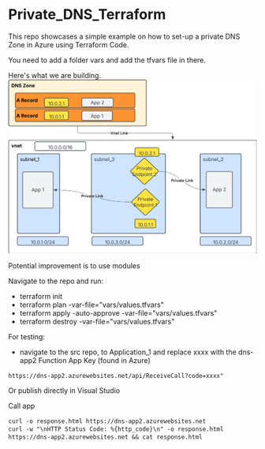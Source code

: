 # Private_DNS_Terraform
This repo showcases a simple example on how to set-up a private DNS Zone in Azure using Terraform Code.

You need to add a folder vars and add the tfvars file in there.

Here's what we are building.
![Architecture](architecture.jpeg)

Potential improvement is to use modules


Navigate to the repo and run:
- terraform init
- terraform plan -var-file="vars/values.tfvars"
- terraform apply -auto-approve -var-file="vars/values.tfvars" 
- terraform destroy -var-file="vars/values.tfvars"

For testing:
- navigate to the src repo, to Application_1 and replace xxxx with the dns-app2 Function App Key (found in Azure)
```
https://dns-app2.azurewebsites.net/api/ReceiveCall?code=xxxx"
```

Or publish directly in Visual Studio

Call app

```
curl -o response.html https://dns-app2.azurewebsites.net
curl -w "\nHTTP Status Code: %{http_code}\n" -o response.html https://dns-app2.azurewebsites.net && cat response.html

```

